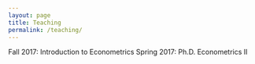 ```yaml
---
layout: page
title: Teaching
permalink: /teaching/
---
```


Fall 2017: Introduction to Econometrics
Spring 2017: Ph.D. Econometrics II